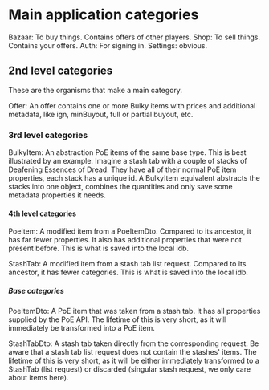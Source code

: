 # Main application categories

Bazaar: To buy things. Contains offers of other players.
Shop: To sell things. Contains your offers.
Auth: For signing in.
Settings: obvious.

## 2nd level categories

These are the organisms that make a main category.

Offer: An offer contains one or more Bulky items with prices and additional metadata, like ign, minBuyout, full or partial buyout, etc.

### 3rd level categories

BulkyItem: An abstraction PoE items of the same base type. This is best illustrated by an example. Imagine a stash tab with a couple of stacks of Deafening Essences of Dread. They have all of their normal PoE item properties, each stack has a unique id. A BulkyItem equivalent abstracts the stacks into one object, combines the quantities and only save some metadata properties it needs.

#### 4th level categories

PoeItem: A modified item from a PoeItemDto. Compared to its ancestor, it has far fewer properties. It also has additional properties that were not present before. This is what is saved into the local idb.

StashTab: A modified item from a stash tab list request. Compared to its ancestor, it has fewer categories. This is what is saved into the local idb.

##### Base categories

PoeItemDto: A PoE item that was taken from a stash tab. It has all properties supplied by the PoE API. The lifetime of this is very short, as it will immediately be transformed into a PoE item.

StashTabDto: A stash tab taken directly from the corresponding request. Be aware that a stash tab list request does not contain the stashes' items. The lifetime of this is very short, as it will be either immediately transformed to a StashTab (list request) or discarded (singular stash request, we only care about items here).
